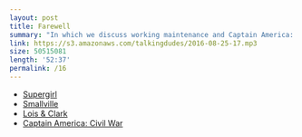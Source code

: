 ```yaml
---
layout: post
title: Farewell
summary: "In which we discuss working maintenance and Captain America: Civil War."
link: https://s3.amazonaws.com/talkingdudes/2016-08-25-17.mp3
size: 50515081
length: '52:37'
permalink: /16
---
```


- [Supergirl](http://www.imdb.com/title/tt4016454/)
- [Smallville](http://www.imdb.com/title/tt0279600/)
- [Lois & Clark](http://www.imdb.com/title/tt0106057/)
- [Captain America: Civil War](http://www.imdb.com/title/tt3498820/)
